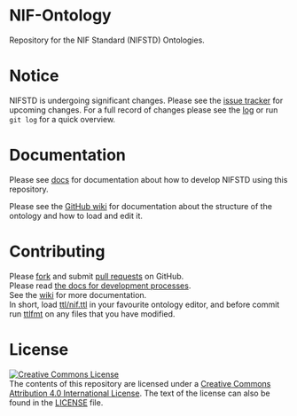 # NIF-Ontology
Repository for the NIF Standard (NIFSTD) Ontologies.

# Notice
NIFSTD is undergoing significant changes. Please see the
[issue tracker](https://github.com/SciCrunch/NIF-Ontology/issues)
for upcoming changes. For a full record of changes please see
the [log](https://github.com/SciCrunch/NIF-Ontology/commits/master) or
run `git log` for a quick overview.

# Documentation
Please see [docs](docs/) for documentation about how to develop NIFSTD
using this repository.

Please see the [GitHub wiki](https://github.com/SciCrunch/NIF-Ontology/wiki)
for documentation about the structure of the ontology and how to load and edit it.

# Contributing
Please [fork](https://github.com/SciCrunch/NIF-Ontology/commits/master#fork-destination-box)
and submit [pull requests](https://github.com/SciCrunch/NIF-Ontology/pull/new/master) on GitHub.  
Please read [the docs for development processes](docs/processes.md).  
See the [wiki](https://github.com/SciCrunch/NIF-Ontology/wiki) for more documentation.  
In short, load [ttl/nif.ttl](ttl/nif.ttl) in your favourite ontology editor,
and before commit run [ttlfmt](https://github.com/tgbugs/pyontutils/blob/master/pyontutils/ttlfmt.py)
on any files that you have modified.

# License
<a rel="license" href="http://creativecommons.org/licenses/by/4.0/"><img alt="Creative Commons License" style="border-width:0" src="https://i.creativecommons.org/l/by/4.0/80x15.png" /></a><br />The contents of this repository are licensed under a <a rel="license" href="http://creativecommons.org/licenses/by/4.0/">Creative Commons Attribution 4.0 International License</a>.
The text of the license can also be found in the [LICENSE](LICENSE) file.
